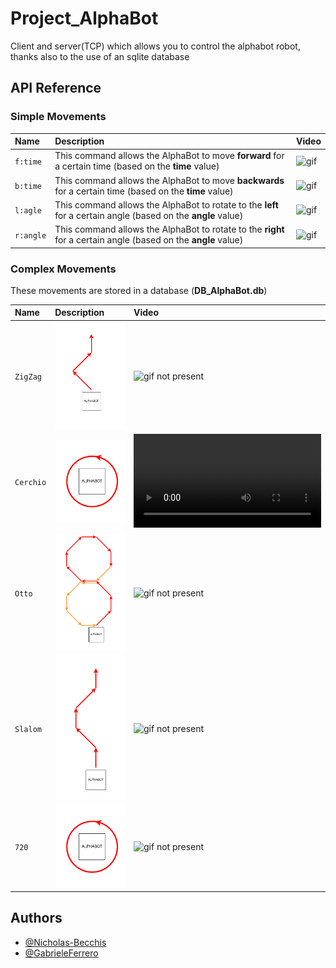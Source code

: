 # Project_AlphaBot
Client and server(TCP)  which allows you to control the alphabot robot, thanks also to the use of an sqlite database

## API Reference

### Simple Movements

| Name      | Description                        | Video |
| :-------- | :--------------------------------- | :------------------------- |
| `f:time`  | This command allows the AlphaBot to move **forward** for a certain time (based on the **time** value)          | ![gif](./img/fAlphaBot2.gif)|
| `b:time`  | This command allows the AlphaBot to move **backwards** for a certain time (based on the **time** value)        | ![gif](./img/bAlphaBot.gif)|
| `l:agle`  | This command allows the AlphaBot to rotate to the **left** for a certain angle (based on the **angle** value)  | ![gif](./img/lAlphaBot2.gif)|
| `r:angle` | This command allows the AlphaBot to rotate to the **right** for a certain angle (based on the **angle** value) | ![gif](./img/rAlphaBot2.gif)|

### Complex Movements

These movements are stored in a database (**DB_AlphaBot.db**)

| Name        | Description                         | Video|
| :---------- | :---------------------------------- | :-------------------------------- |
| `ZigZag`    | ![ZiZag image](./img/ZigZag.png)    | ![gif not present](./img/ZigZag.gif) |
| `Cerchio`   | ![Cerchio image](./img/Cerchio.png) | ![gif](./img/Cerchio.mov) |
| `Otto`      | ![Otto image](./img/Otto.png)       | ![gif not present](./img/Otto.gif) |
| `Slalom`    | ![Slalom image](./img/Slalom.png)   | ![gif not present](./img/Slalom.gif) |
| `720`       | ![720 image](./img/Cerchio.png)     | ![gif not present](./img/720.gif) |


## Authors

- [@Nicholas-Becchis](https://github.com/Nicholas-Becchis)
- [@GabrieleFerrero](https://github.com/GabrieleFerrero)

  

